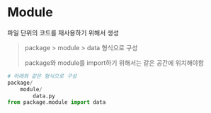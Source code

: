 # Module

파일 단위의 코드를 재사용하기 위해서 생성

> package > module > data 형식으로 구성
>
> package와 module를 import하기 위해서는 같은 공간에 위치해야함

```python
# 아래와 같은 형식으로 구성
package/
	module/
		data.py
from package.module import data
```



